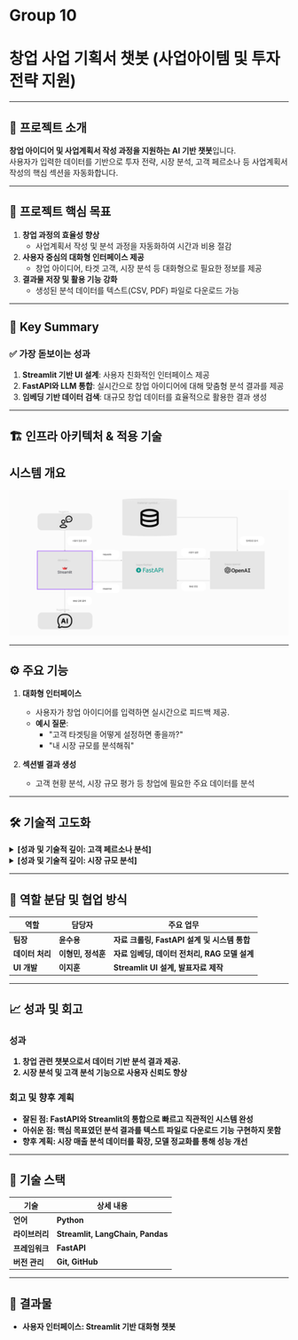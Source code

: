  # Group 10

<!-- ## 1. 답변을 어떻게 해야 하는지에 대한 prompt 설정

## 2. 질문과 함께 자료로 넣어 줄 csv 파일

## 3. 1, 2번의 자료들로 답변을 얻을 RAG 모델 설정
- 윤수용 : 프로토 타입 답변을 제공하는 RAG 모델 시연

## 4. 와이어 프레임 작성
1. 홈 화면 (Home Screen)
1.1. 상단 바 (Header Bar)
    로고: 챗봇 서비스나 브랜드의 로고.
    챗봇 이름: 챗봇의 이름을 표시하여 사용자에게 어떤 서비스인지 명확히 전달.
    설정 아이콘: 사용자 설정, 언어 변경, 알림 설정 등에 접근할 수 있는 버튼.
    검색 버튼: 사용자가 원하는 정보를 바로 찾을 수 있도록 돕는 검색 기능.
    사용자 프로필 아이콘: 사용자 계정 정보나 로그인 상태 표시.
1.2. 메인 대화 영역 (Main Chat Area)
    대화 창:
    사용자가 주고받은 메시지가 표시되는 스크롤 가능한 공간.
    메시지는 사용자의 메시지와 챗봇의 응답으로 구분되어 표시.
    타임스탬프: 각 메시지 옆에 전송 시간 표시 (선택 사항).
    사용자 메시지: 왼쪽에 사용자가 입력한 텍스트, 이미지, 파일 등의 메시지 표시.
    챗봇 메시지: 오른쪽에 챗봇이 응답하는 텍스트, 이미지, 카드 형식의 메시지 표시.
    텍스트, 이미지, 비디오, 버튼 등의 다양한 응답 형식 제공.
1.3. 입력 영역 (Input Area)
    텍스트 입력 필드: 사용자가 메시지를 입력할 수 있는 공간.
    음성 입력 버튼: 사용자가 음성으로 메시지를 입력할 수 있는 버튼.
    첨부 파일 버튼: 사진, 파일, 위치 등의 첨부가 가능하도록 하는 버튼.
    전송 버튼: 메시지를 전송하는 버튼 (일반적으로 종이비행기 아이콘).
    메시지 예시 버튼: 사용자가 자주 묻는 질문에 대해 빠르게 답변을 받을 수 있도록 하는 예시 버튼 (예: "날씨", "교통", "뉴스").

2. 대화 흐름 (Dialogue Flow)
    2.1. 대화 시작 시나리오 (Initial Conversation Flow)
    인사 메시지: 챗봇이 사용자에게 인사를 건넴 ("안녕하세요! 무엇을 도와드릴까요?").
    주요 메뉴/옵션 제공: 사용자가 선택할 수 있는 옵션을 버튼 형태로 제공 (예: "날씨 확인", "최근 뉴스 보기", "계산기").
    상호작용 방식:
    버튼을 클릭하거나, 사용자가 텍스트로 직접 질문을 입력할 수 있도록 유도.
    2.2. 단계별 대화 흐름 (Step-by-Step Interaction)
    단계 1: 사용자가 원하는 옵션을 선택.
    예: "날씨 확인"을 선택하거나 "서울 날씨 알려줘"라고 텍스트 입력.
    단계 2: 챗봇이 선택된 옵션에 맞는 정보를 제공.
    예: "서울의 오늘 날씨는 맑고 기온은 25도입니다."
    단계 3: 추가적인 옵션이나 질문을 제공.
    예: "다른 지역 날씨를 확인하시겠어요?", "다시 시작하기" 등.
    2.3. 다양한 대화 형태 (Flexible Dialogue Forms)
    버튼 응답: 사용자 선택을 유도하는 버튼 제공 (예: "네", "아니오", "다시 시도").
    자연어 응답: 사용자 입력에 따라 챗봇이 자연스러운 언어로 응답.
    확인 대화: 사용자의 입력을 확인하는 메시지 (예: "서울 날씨를 확인해도 될까요?").
    2.4. 예외 처리 대화 흐름 (Error Handling)
    알 수 없는 입력: 사용자가 이해할 수 없는 입력을 했을 때, 챗봇은 "죄송합니다, 이해할 수 없습니다. 다른 방법으로 질문해 주세요."라고 안내.
    실패 시나리오: 예를 들어 API 오류나 서비스 불가 시 "현재 서비스가 중단되었습니다. 잠시 후 다시 시도해주세요." 등의 안내 메시지 표시.

3. 사용자 상호작용 (User Interaction)
    3.1. 메시지 반응 시간 (Response Time)
    로딩 스피너: 챗봇이 응답하는 동안 로딩 아이콘이나 스피너 표시.
    응답 시간 안내: 응답을 받기까지 예상 시간을 알려주는 메시지 (선택 사항).
    3.2. 사용자 맞춤형 기능 (Personalized Features)
    사용자 이름 호출: 사용자가 로그인 상태일 경우, 챗봇이 "안녕하세요, [사용자 이름]님!"으로 인사.
    위치 기반 서비스: 사용자의 위치 정보를 기반으로 날씨, 교통 등의 맞춤형 정보를 제공.
    사용자 학습: 사용자의 이전 대화 이력을 바탕으로 점차 개선된 대화 제공.

4. 기능별 화면 (Feature-specific Screens)
    4.1. 날씨 확인 화면
    날씨 정보 카드: 오늘의 날씨, 기온, 습도, 바람 속도 등을 카드 형식으로 제공.
    주간 날씨 예보: 주간 날씨 예보를 스와이프하여 확인할 수 있는 화면.
    다른 도시 날씨: 다른 도시의 날씨를 확인할 수 있는 선택 옵션 제공.
    4.2. 뉴스 확인 화면
    뉴스 카드: 최신 뉴스 기사를 카드 형식으로 제공.
    카테고리 선택: 정치, 경제, 스포츠 등 카테고리를 선택할 수 있는 기능.
    기사 공유 버튼: 사용자가 기사나 정보를 다른 사람과 공유할 수 있는 버튼.
    4.3. 계산기 화면
    계산기 인터페이스: 숫자 입력과 계산을 위한 간단한 인터페이스 제공.
    계산 결과: 계산 결과를 실시간으로 화면에 표시.

5. 설정 화면 (Settings Screen)
    5.1. 언어 설정
    언어 선택 버튼: 다국어 지원을 위해 다양한 언어를 선택할 수 있는 옵션 제공 (예: 한국어, 영어, 일본어 등).
    5.2. 알림 설정
    알림 스위치: 사용자가 알림을 켜거나 끌 수 있는 토글 스위치.
    알림 유형: 알림의 유형(예: 새로운 메시지 알림, 이벤트 알림 등) 선택.
    5.3. 개인 정보 설정
    사용자 프로필: 사용자가 이름, 이메일 등을 수정할 수 있는 화면.
    로그아웃: 사용자가 로그아웃할 수 있는 버튼.

6. 피드백 및 평가 (Feedback and Rating)
    피드백 요청: 대화가 끝난 후, 챗봇이 사용자에게 피드백을 요청 ("챗봇 사용에 대한 피드백을 남겨주세요").
    평점 시스템: 별점으로 서비스 만족도를 평가할 수 있는 시스템.
    피드백 수집: 사용자가 피드백을 남기거나 제안 사항을 입력할 수 있는 공간.

7. 시스템 및 오류 처리 (System and Error Handling)
    7.1. 서비스 불가 화면
    서비스 점검: "현재 서비스 점검 중입니다. 잠시 후 다시 시도해주세요." 등의 메시지.
    7.2. 네트워크 오류
    네트워크 문제: 네트워크 연결 문제 시 "인터넷 연결이 불안정합니다. 다시 시도해주세요." 메시지 표시. -->
 



# **창업 사업 기획서 챗봇 (사업아이템 및 투자전략 지원)**

---

## 📌 프로젝트 소개  
**창업 아이디어 및 사업계획서 작성 과정을 지원하는 AI 기반 챗봇**입니다.  
사용자가 입력한 데이터를 기반으로 투자 전략, 시장 분석, 고객 페르소나 등 사업계획서 작성의 핵심 섹션을 자동화합니다.  

---

## 🎯 프로젝트 핵심 목표  

1. **창업 과정의 효율성 향상**  
   - 사업계획서 작성 및 분석 과정을 자동화하여 시간과 비용 절감  
2. **사용자 중심의 대화형 인터페이스 제공**  
   - 창업 아이디어, 타겟 고객, 시장 분석 등 대화형으로 필요한 정보를 제공  
3. **결과물 저장 및 활용 기능 강화**  
   - 생성된 분석 데이터를 텍스트(CSV, PDF) 파일로 다운로드 가능

---

## 🌟 Key Summary  

### ✅ **가장 돋보이는 성과**  
1. **Streamlit 기반 UI 설계**: 사용자 친화적인 인터페이스 제공
2. **FastAPI와 LLM 통합**: 실시간으로 창업 아이디어에 대해 맞춤형 분석 결과를 제공 
3. **임베딩 기반 데이터 검색**: 대규모 창업 데이터를 효율적으로 활용한 결과 생성 

---

## 🏗️ 인프라 아키텍처 & 적용 기술  

## 시스템 개요

![시스템 개요 다이어그램](images/시스템개요.png)

---

## ⚙️ 주요 기능

1. **대화형 인터페이스**
    - 사용자가 창업 아이디어를 입력하면 실시간으로 피드백 제공.
    - **예시 질문**:
      - "고객 타겟팅을 어떻게 설정하면 좋을까?"
      - "내 시장 규모를 분석해줘"

2. **섹션별 결과 생성**
    - 고객 현황 분석, 시장 규모 평가 등 창업에 필요한 주요 데이터를 분석

---

## 🛠️ 기술적 고도화

<details>
<summary><strong>[성과 및 기술적 깊이: 고객 페르소나 분석]<strong></summary>

### **[구현한 기능]**
- 고객 데이터를 분석하고 타겟 고객의 특징을 도출하는 기능

### **[주요 로직]**
- LangChain 기반의 LLM과 데이터 임베딩 기술을 사용하여 입력된 데이터를 분석
- 데이터를 토큰화하고 주요 패턴을 시각화하여 사용자에게 제공

### **[배경 및 요구사항]**
1. **배경**: 창업 초기 단계에서 타겟 고객을 명확히 설정하는 것이 성공의 핵심
2. **요구사항**: 입력 데이터를 분석하여 연령, 관심사, 주요 니즈 등의 고객들을 파악

### **[의사결정 및 성과]**
- **기술 도입**: Langchain을 사용하여 빠르고 정확한 데이터 처리
- **결과**: 고객 맞춤 텍스트가 생성 정확도가 개선됨

</details>

<details>
<summary><strong>[성과 및 기술적 깊이: 시장 규모 분석]<strong></summary>

### **[문제 정의]**
- 시장 규모를 추정할 때 데이터를 체계적으로 정리하고 제공하는 기능이 부족

### **[해결 과정]**
1. **임베딩 기반 데이터 검색**: 관련 데이터베이스에서 정확한 시장 데이터를 추출.
2. **FastAPI와 통합**: 실시간 응답 속도를 유지하면서 대량 데이터를 처리

### **[결과]**
- 분석 결과 응답 시간 단축
- 시장 규모 추정 정확도 상승

</details>

---

## 🤝 역할 분담 및 협업 방식

| 역할          | 담당자         | 주요 업무                              |
|---------------|---------------|---------------------------------------|
| **팀장**      | 윤수용         | 자료 크롤링, FastAPI 설계 및 시스템 통합 |
| **데이터 처리** | 이형민, 정석훈 | 자료 임베딩, 데이터 전처리, RAG 모델 설계 |
| **UI 개발**    | 이지훈         | Streamlit UI 설계, 발표자료 제작        |

---

## 📈 성과 및 회고

### **성과**
1. 창업 관련 챗봇으로서 데이터 기반 분석 결과 제공.
2. 시장 분석 및 고객 분석 기능으로 **사용자 신뢰도 향상**

### **회고 및 향후 계획**
- **잘된 점**: FastAPI와 Streamlit의 통합으로 빠르고 직관적인 시스템 완성
- **아쉬운 점**: 핵심 목표였던 분석 결과를 텍스트 파일로 다운로드 기능 구현하지 못함
- **향후 계획**: 시장 매출 분석 데이터를 확장, 모델 정교화를 통해 성능 개선

---

## 🔧 기술 스택

| 기술         | 상세 내용              |
|--------------|-----------------------|
| **언어**     | Python               |
| **라이브러리** | Streamlit, LangChain, Pandas |
| **프레임워크** | FastAPI             |
| **버전 관리** | Git, GitHub          |

---

## 📂 결과물

- **사용자 인터페이스**: Streamlit 기반 대화형 챗봇
